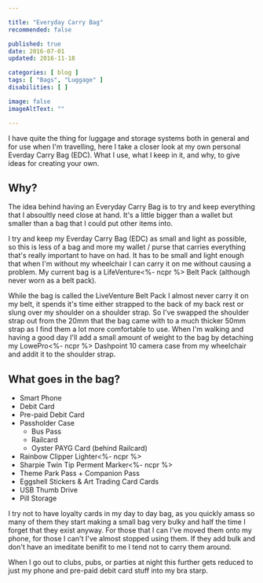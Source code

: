 ```yaml
---

title: "Everyday Carry Bag"
recommended: false

published: true
date: 2016-07-01
updated: 2016-11-18

categories: [ blog ]
tags: [ "Bags", "Luggage" ]
disabilities: [ ] 

image: false
imageAltText: ""

---
```


I have quite the thing for luggage and storage systems both in general and for use when I'm travelling, here I take a closer look at my own personal Everday Carry Bag (EDC). What I use, what I keep in it, and why, to give ideas for creating your own.<!--more-->

## Why?
The idea behind having an Everyday Carry Bag is to try and keep everything that I absoultly need close at hand. It's a little bigger than a wallet but smaller than a bag that I could put other items into.

I try and keep my Everday Carry Bag (EDC) as small and light as possible, so this is less of a bag and more my wallet / purse that carries everything that's really important to have on had. It has to be small and light enough that when I'm without my wheelchair I can carry it on me without causing a problem. My current bag is a LifeVenture<%- ncpr %> Belt Pack (although never worn as a belt pack).

While the bag is called the LiveVenture Belt Pack I almost never carry it on my belt, it spends it's time either strapped to the back of my back rest or slung over my shoulder on a shoulder strap. So I've swapped the shoulder strap out from the 20mm that the bag came with to a much thicker 50mm strap as I find them a lot more comfortable to use. When I'm walking and having a good day I'll add a small amount of weight to the bag by detaching my LowePro<%- ncpr %> Dashpoint 10 camera case from my wheelchair and addit it to the shoulder strap.

## What goes in the bag?

- Smart Phone 
- Debit Card
- Pre-paid Debit Card
- Passholder Case
	- Bus Pass
	- Railcard
	- Oyster PAYG Card (behind Railcard)
- Rainbow Clipper Lighter<%- ncpr %>
- Sharpie Twin Tip Perment Marker<%- ncpr %>
- Theme Park Pass + Companion Pass
- Eggshell Stickers & Art Trading Card Cards
- USB Thumb Drive
- Pill Storage

I try not to have loyalty cards in my day to day bag, as you quickly amass so many of them they start making a small bag very bulky and half the time I forget that they exist anyway. For those that I can I've moved them onto my phone, for those I can't I've almost stopped using them. If they add bulk and don't have an imeditate benifit to me I tend not to carry them around.

When I go out to clubs, pubs, or parties at night this further gets reduced to just my phone and pre-paid debit card stuff into my bra starp.